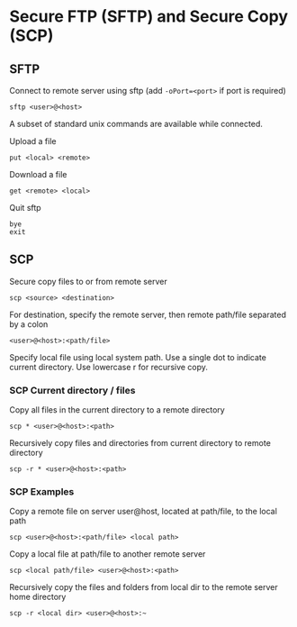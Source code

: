 
# Secure FTP (SFTP) and Secure Copy (SCP)

## SFTP

Connect to remote server using sftp (add `-oPort=<port>` if port is required)

	sftp <user>@<host>

A subset of standard unix commands are available while connected.

Upload a file

	put <local> <remote>

Download a file

	get <remote> <local>

Quit sftp

	bye
	exit

## SCP

Secure copy files to or from remote server

	scp <source> <destination>

For destination, specify the remote server, then remote path/file separated by a colon

	<user>@<host>:<path/file>

Specify local file using local system path. Use a single dot to indicate current directory. Use lowercase r for recursive copy.

### SCP Current directory / files

Copy all files in the current directory to a remote directory

	scp * <user>@<host>:<path>

Recursively copy files and directories from current directory to remote directory

	scp -r * <user>@<host>:<path>

### SCP Examples

Copy a remote file on server user@host, located at path/file, to the local path

	scp <user>@<host>:<path/file> <local path>

Copy a local file at path/file to another remote server

	scp <local path/file> <user>@<host>:<path>

Recursively copy the files and folders from local dir to the remote server home directory

	scp -r <local dir> <user>@<host>:~
